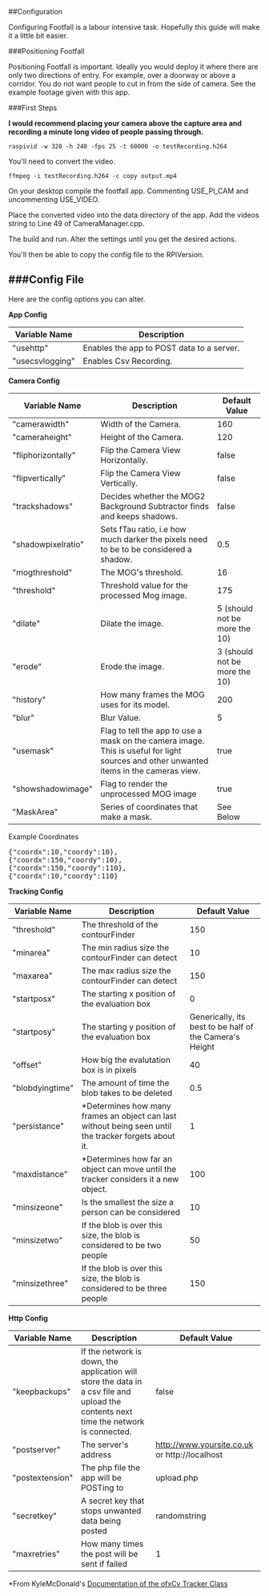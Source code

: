 ##Configuration

Configuring Footfall is a labour intensive task. Hopefully this guide will make it a little bit easier.

###Positioning Footfall

Positioning Footfall is important. Ideally you would deploy it where there are only two directions of entry. For example, over a doorway or above a corridor. You do not want people to cut in from the side of camera. See the example footage given with this app.

###First Steps

**I would recommend placing your camera above the capture area and recording a minute long video of people passing through.** 

``raspivid -w 320 -h 240 -fps 25 -t 60000 -o testRecording.h264``

You'll need to convert the video.

``ffmpeg -i testRecording.h264 -c copy output.mp4``

On your desktop compile the footfall app. Commenting USE_PI_CAM and uncommenting USE_VIDEO. 

Place the converted video into the data directory of the app. Add the videos string to Line 49 of CameraManager.cpp.

The build and run. Alter the settings until you get the desired actions.

You'll then be able to copy the config file to the RPiVersion.

###Config File
--
Here are the config options you can alter.

**App Config**

| Variable Name | Description |
|---|---|
| "usehttp" | Enables the app to POST data to a server. |
| "usecsvlogging" | Enables Csv Recording.  |

**Camera Config**

| Variable Name | Description | Default Value |
|---|---|---|
| "camerawidth"| Width of the Camera. | 160 |
| "cameraheight"| Height of the Camera. | 120 |
| "fliphorizontally"| Flip the Camera View Horizontally. | false |
| "flipvertically"| Flip the Camera View Vertically. | false |
| "trackshadows"| Decides whether the MOG2 Background Subtractor finds and keeps shadows. | false |
| "shadowpixelratio" | Sets fTau ratio, i.e how much darker the pixels need to be to be considered a shadow. | 0.5 |
| "mogthreshold"| The MOG's threshold. | 16 |
| "threshold"| Threshold value for the processed Mog image. | 175 |
| "dilate" | Dilate the image.  | 5 (should not be more the 10) |
| "erode" | Erode the image.  | 3 (should not be more the 10) |
| "history"| How many frames the MOG uses for its model. | 200 |
| "blur"| Blur Value. | 5 |
| "usemask"| Flag to tell the app to use a mask on the camera image. This is useful for light sources and other unwanted items in the cameras view. | true |
| "showshadowimage"| Flag to render the unprocessed MOG image| true |
| "MaskArea"| Series of coordinates that make a mask. | See Below |

Example Coordinates

<pre>{"coordx":10,"coordy":10},
{"coordx":150,"coordy":10},
{"coordx":150,"coordy":110},
{"coordx":10,"coordy":110}
</pre>

**Tracking Config**

| Variable Name | Description | Default Value |
|---|---|---|
|"threshold"| The threshold of the contourFinder | 150 |
|"minarea"| The min radius size the contourFinder can detect | 10 |
|"maxarea"| The max radius size the contourFinder can detect | 150 |
|"startposx"| The starting x position of the evaluation box | 0 |
|"startposy"| The starting y position of the evaluation box | Generically, its best to be half of the Camera's Height |
|"offset"| How big the evalutation box is in pixels | 40 |
|"blobdyingtime"| The amount of time the blob takes to be deleted | 0.5 |
|"persistance"| *Determines how many frames an object can last without being seen until the tracker forgets about it. | 1 |
|"maxdistance"| *Determines how far an object can move until the tracker considers it a new object. | 100 |
|"minsizeone"| Is the smallest the size a person can be considered | 10 |
|"minsizetwo"| If the blob is over this size, the blob is considered to be two people | 50 |
|"minsizethree"| If the blob is over this size, the blob is considered to be three people | 150 |


**Http Config**

| Variable Name | Description | Default Value |
|---|---|---|
|"keepbackups"| If the network is down, the application will store the data in a csv file and upload the contents next time the network is connected. | false |
|"postserver"| The server's address | http://www.yoursite.co.uk or http://localhost |
|"postextension"| The php file the app will be POSTing to | upload.php |
|"secretkey"| A secret key that stops unwanted data being posted  | randomstring |
|"maxretries"| How many times the post will be sent if failed | 1 


*From KyleMcDonald's [Documentation of the ofxCv Tracker Class](https://github.com/kylemcdonald/ofxCv/blob/master/libs/ofxCv/include/ofxCv/Tracker.h#L4)
